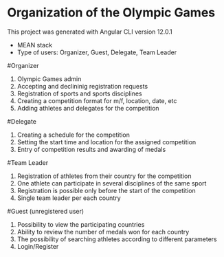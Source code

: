 # Organization of the Olympic Games

This project was generated with Angular CLI version 12.0.1

- MEAN stack
- Type of users: Organizer, Guest, Delegate, Team Leader

#Organizer
  1. Olympic Games admin
  2. Accepting and declininig registration requests
  3. Registration of sports and sports disciplines
  3. Creating a competition format for m/f, location, date, etc
  4. Adding athletes and delegates for the competition

#Delegate
  1. Creating a schedule for the competition
  2. Setting the start time and location for the assigned competition
  3. Entry of competition results and awarding of medals

#Team Leader
  1. Registration of athletes from their country for the competition
  2. One athlete can participate in several disciplines of the same sport
  3. Registration is possible only before the start of the competition
  4. Single team leader per each country
  
#Guest (unregistered user)
  1. Possibility to view the participating countries
  2. Ability to review the number of medals won for each country
  3. The possibility of searching athletes according to different parameters
  4. Login/Register
  
  
